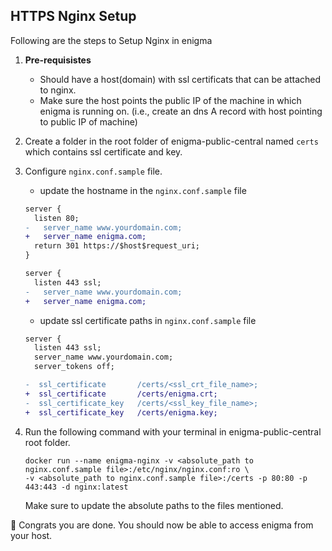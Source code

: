 ## HTTPS Nginx Setup

Following are the steps to Setup Nginx in enigma

1. **Pre-requisistes** 
    - Should have a host(domain) with ssl certificats that can be attached to nginx.
    - Make sure the host points the public IP of the machine in which enigma is running on. (i.e., create an dns A record with host pointing to public IP of machine)
2. Create a folder in the root folder of enigma-public-central named `certs` which contains ssl certificate and key.
3. Configure `nginx.conf.sample` file.
    - update the hostname in the `nginx.conf.sample` file
    ```diff
    server {
      listen 80;
    -   server_name www.yourdomain.com;
    +   server_name enigma.com;
      return 301 https://$host$request_uri;
    }
    ```

    ```diff
    server {
      listen 443 ssl;
    -   server_name www.yourdomain.com;
    +   server_name enigma.com;
    ```
    - update ssl certificate paths in `nginx.conf.sample` file
    ```diff
    server {
      listen 443 ssl;
      server_name www.yourdomain.com;
      server_tokens off;

    -  ssl_certificate       /certs/<ssl_crt_file_name>;
    +  ssl_certificate       /certs/enigma.crt;
    -  ssl_certificate_key   /certs/<ssl_key_file_name>;
    +  ssl_certificate_key   /certs/enigma.key;
    ```
4. Run the following command with your terminal in enigma-public-central root folder.
    ```
    docker run --name enigma-nginx -v <absolute_path to nginx.conf.sample file>:/etc/nginx/nginx.conf:ro \
    -v <absolute_path to nginx.conf.sample file>:/certs -p 80:80 -p 443:443 -d nginx:latest
    ```
    Make sure to update the absolute paths to the files mentioned.

:tada: Congrats you are done. You should now be able to access enigma from your host.
